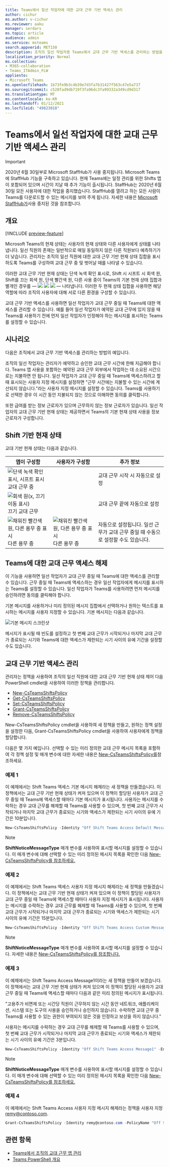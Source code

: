 ```yaml
---
title: Teams에서 일선 작업자에 대한 교대 근무 기반 액세스 관리
author: cichur
ms.author: v-cichur
ms.reviewer: aaku
manager: serdars
ms.topic: article
audience: admin
ms.service: msteams
search.appverid: MET150
description: 조직의 일선 작업자용 Teams에서 교대 근무 기반 액세스를 관리하는 방법을 배워야 합니다.
localization_priority: Normal
ms.collection:
- M365-collaboration
- Teams_ITAdmin_FLW
appliesto:
- Microsoft Teams
ms.openlocfilehash: 1b73fe9b3c4b39e7d3fa7b31427f563c47e5a737
ms.sourcegitcommit: c528fad9db719f3fa96dc3fa99332a349cd9d317
ms.translationtype: MT
ms.contentlocale: ko-KR
ms.lasthandoff: 01/12/2021
ms.locfileid: "49823018"
---
```

# <a name="manage-shift-based-access-for-firstline-workers-in-teams"></a>Teams에서 일선 작업자에 대한 교대 근무 기반 액세스 관리

> [!IMPORTANT]
> 2020년 6월 30일부로 Microsoft StaffHub가 사용 중지됩니다. Microsoft Teams에 StaffHub 기능을 구축하고 있습니다. 현재 Teams에는 일정 관리를 위한 Shifts 앱이 포함되어 있으며 시간이 지날 때 추가 기능이 출시됩니다. StaffHub는 2020년 6월 30일 모든 사용자에 대한 작업을 중지했습니다. StaffHub를 열려고 하는 모든 사람이 Teams를 다운로드할 수 있는 메시지를 보여 주게 됩니다. 자세한 내용은 [Microsoft StaffHub가](microsoft-staffhub-to-be-retired.md)사용 중지된 것을 참조합니다.  

## <a name="overview"></a>개요

[!INCLUDE [preview-feature](../../includes/preview-feature.md)]

Microsoft Teams의 현재 상태는 사용자의 현재 상태와 다른 사용자에게 상태를 나타냅니다. 일선 직원의 존재는 일반적으로 매일 동일하지 않은 다른 직원보다 예측하기가 더 낮습니다. 관리자는 조직의 일선 직원에 대한 교대 근무 기반 현재 상태 집합을 표시하도록 Teams를 구성하여 교대 근무 중 및 벗어날 때를 나타낼 수 있습니다.

이러한 교대 근무 기반 현재 상태는 단색 녹색 확인 표시로, Shift 시 시프트 시 회색 원, Shift를 끄는 회색 원, 단색 빨간색 원, 다른 사용 중이 Teams의 기본 현재 상태 집합과 별개인 경우를 &mdash; ![ ](../../media/flw-presence-on-shift.png)  ![ ](../../media/flw-presence-off-shift.png)  ![ ](../../media/flw-presence-busy.png)  &mdash; 나타냅니다. [](../../presence-admins.md) 이러한 두 현재 상태 집합을 사용하면 해당 역할에 따라 조직의 사용자에 대해 서로 다른 환경을 구성할 수 있습니다.

교대 근무 기반 액세스를 사용하면 일선 작업자가 교대 근무 중일 때 Teams에 대한 액세스를 관리할 수 있습니다. 예를 들어 일선 작업자가 예약된 교대 근무에 있지 않을 때 Teams를 사용하기 전에 먼저 일선 작업자가 인정해야 하는 메시지를 표시하는 Teams를 설정할 수 있습니다.  

## <a name="scenario"></a>시나리오

다음은 조직에서 교대 근무 기반 액세스를 관리하는 방법의 예입니다.

조직의 일선 작업자는 관리자가 예약하고 승인한 교대 근무 시간에 한해 지급해야 합니다. Teams 앱 사용을 포함하는 예약된 교대 근무 외부에서 작업하는 데 소요된 시간으로는 지불하면 안 됩니다. 일선 작업자가 교대 근무 중일 때 Teams에 액세스하려고 할 때 표시되는 사용자 지정 메시지를 설정하면 "근무 시간에는 지불할 수 있는 시간에 계산되지 않습니다."라는 사용자 지정 메시지를 설정할 수 있습니다. Teams를 사용하기로 선택한 경우  이 시간 동안 지불되지 않는 것으로 이해하면 동의를 클릭합니다.

또한 급여를 받는 정보 근로자가 있으며 근무하지 않는 정보 근로자가 있습니다. 일선 작업자의 교대 근무 기반 현재 상태는 제공하면서 Teams의 기본 현재 상태 사용을 정보 근로자가 구성합니다.

## <a name="shift-based-presence-states"></a>Shift 기반 현재 상태

교대 기반 현재 상태는 다음과 같습니다.

|앱이 구성함 |사용자가 구성함  |추가 정보  |
|---------|---------|---------|
|![단색 녹색 확인 표시, 시프트 표시](../../media/flw-presence-on-shift.png) 교대 근무 중     |         |교대 근무 시작 시 자동으로 설정         |
|![회색 원(x, 끄기 이동 표시)](../../media/flw-presence-off-shift.png) 끄기 교대 근무     |         |교대 근무 끝에 자동으로 설정         |
|![채워진 빨간색 원, 다른 용무 중 표시](../../media/flw-presence-busy.png) 다른 용무 중      | ![채워진 빨간색 원, 다른 용무 중 표시](../../media/flw-presence-busy.png) 다른 용무 중         |자동으로 설정됩니다. 일선 근무가 교대 근무 중일 때 수동으로 설정할 수도 있습니다.|

## <a name="off-shift-access-to-teams"></a>Teams에 대한 교대 근무 액세스 해제

이 기능을 사용하면 일선 작업자가 교대 근무 중일 때 Teams에 대한 액세스를 관리할 수 있습니다. 근무 중일 때 Teams에 액세스하는 경우 일선 작업자에게 메시지를 표시하는 Teams를 설정할 수 있습니다. 일선 작업자가  Teams를 사용하려면 먼저 메시지를 승인하려면 동의를 클릭해야 합니다.

기본 메시지를 사용하거나 미리 정의된 메시지 집합에서 선택하거나 원하는 텍스트를 표시하는 메시지를 사용자 지정할 수 있습니다. 기본 메시지는 다음과 같습니다.

![기본 메시지 스크린샷](../../media/shifts-presence-message.png)

메시지가 표시될 때 빈도를 설정하고 첫 번째 교대 근무가 시작되거나 마지막 교대 근무가 종료되는 시기와 Teams에 대한 액세스가 제한되는 시기 사이의 유예 기간을 설정할 수도 있습니다.

## <a name="manage-shift-based-access"></a>교대 근무 기반 액세스 관리

관리자는 정책을 사용하여 조직의 일선 직원에 대한 교대 근무 기반 현재 상태 제어 다음 PowerShell cmdlet을 사용하여 이러한 정책을 관리합니다.

- [New-CsTeamsShiftsPolicy](https://docs.microsoft.com/powershell/module/teams/new-csteamsshiftspolicy)
- [Get-CsTeamsShiftsPolicy](https://docs.microsoft.com/powershell/module/teams/get-csteamsshiftspolicy)
- [Set-CsTeamsShiftsPolicy](https://docs.microsoft.com/powershell/module/teams/set-csteamsshiftspolicy)
- [Grant-CsTeamsShiftsPolicy](https://docs.microsoft.com/powershell/module/teams/grant-csteamsshiftspolicy)
- [Remove-CsTeamsShiftsPolicy](https://docs.microsoft.com/powershell/module/teams/remove-csteamsshiftspolicy)

New-CsTeamsShiftsPolicy cmdlet을 사용하여 새 정책을 만들고, 원하는 정책 설정을 설정한 다음, Grant-CsTeamsShiftsPolicy cmdlet을 사용하여 사용자에게 정책을 할당합니다.

다음은 몇 가지 예입니다. 선택할 수 있는 미리 정의한 교대 근무 메시지 목록을 포함하여 각 정책 설정 및 매개 변수에 대한 자세한 내용은 [New-CsTeamsShiftsPolicy를](https://docs.microsoft.com/powershell/module/teams/new-csteamsshiftspolicy)참조하세요.

### <a name="example-1"></a>예제 1

이 예제에서는 Shift Teams 액세스 기본 메시지 해제라는 새 정책을 만들겠습니다. 이 정책에서는 교대 근무 기반 현재 상태가 켜져 있으며 이 정책이 할당된 사용자가 교대 근무 중일 때 Teams에 액세스할 때마다 기본 메시지가 표시됩니다. 사용자는 메시지를 수락하는 경우 교대 근무를 해제할 때 Teams를 사용할 수 있으며, 첫 번째 교대 근무가 시작되거나 마지막 교대 근무가 종료되는 시기와 액세스가 제한되는 시기 사이의 유예 기간은 10분입니다.  

```powershell
New-CsTeamsShiftsPolicy -Identity "Off Shift Teams Access Default Message" -EnableShiftPresence $true -ShiftNoticeFrequency always -ShiftNoticeMessageType DefaultMessage -AccessType UnrestrictedAccess_TeamsApp -AccessGracePeriodMinutes 10
```

> [!NOTE]
> **ShiftNoticeMessageType** 매개 변수를 사용하여 표시할 메시지를 설정할 수 있습니다. 이 매개 변수에 대해 선택할 수 있는 미리 정의된 메시지 목록을 확인한 다음 [New-CsTeamsShiftsPolicy를 참조하세요.](https://docs.microsoft.com/powershell/module/teams/new-csteamsshiftspolicy)

### <a name="example-2"></a>예제 2 

이 예제에서는 Shift Teams 액세스 사용자 지정 메시지 해제라는 새 정책을 만들겠습니다. 이 정책에서는 교대 근무 기반 현재 상태가 켜져 있으며 이 정책이 할당된 사용자가 교대 근무 중일 때 Teams에 액세스할 때마다 사용자 지정 메시지가 표시됩니다. 사용자는 메시지를 수락하는 경우 교대 근무를 해제할 때 Teams를 사용할 수 있으며, 첫 번째 교대 근무가 시작되거나 마지막 교대 근무가 종료되는 시기와 액세스가 제한되는 시기 사이의 유예 기간은 15분입니다.  

```powershell
New-CsTeamsShiftsPolicy -Identity "Off Shift Teams Access Custom Message" -EnableShiftPresence $true -ShiftNoticeFrequency always -ShiftNoticeMessageType CustomMessage -ShiftNoticeMessageCustom "Your time on Teams when on off shift won't count toward payable hours" -AccessType UnrestrictedAccess_TeamsApp -AccessGracePeriodMinutes 15
```

> [!NOTE]
> **ShiftNoticeMessageType** 매개 변수를 사용하여 표시할 메시지를 설정할 수 있습니다. 자세한 내용은 [New-CsTeamsShiftsPolicy를 참조합니다.](https://docs.microsoft.com/powershell/module/teams/new-csteamsshiftspolicy)

### <a name="example-3"></a>예제 3

이 예제에서는 Shift Teams Access Message1이라는 새 정책을 만들어 보겠습니다. 이 정책에서는 교대 근무 기반 현재 상태가 켜져 있으며 이 정책이 할당된 사용자가 교대 근무 중일 때 Teams에 액세스할 때마다 다음과 같은 미리 정의된 메시지가 표시됩니다.

  "고용주가 비면제 또는 시간당 직원이 근무하지 않는 시간 동안 네트워크, 애플리케이션, 시스템 또는 도구의 사용을 승인하거나 승인하지 않습니다. 수락하면 교대 근무 중 Teams를 사용할 수 있는 권한이 부여되지 않은 것을 인정하고 보상을 하지 않습니다." 

사용자는 메시지를 수락하는 경우 교대 근무를 해제할 때 Teams를 사용할 수 있으며, 첫 번째 교대 근무가 시작되거나 마지막 교대 근무가 종료되는 시기와 액세스가 제한되는 시기 사이의 유예 기간은 3분입니다.  

```powershell
New-CsTeamsShiftsPolicy -Identity "Off Shift Teams Access Message1" -EnableShiftPresence $true -ShiftNoticeFrequency always -ShiftNoticeMessageType Message1 -AccessType  UnrestrictedAccess_TeamsApp -AccessGracePeriodMinutes 3
```

> [!NOTE]
> **ShiftNoticeMessageType** 매개 변수를 사용하여 표시할 메시지를 설정할 수 있습니다. 이 매개 변수에 대해 선택할 수 있는 미리 정의된 메시지 목록을 확인한 다음 [New-CsTeamsShiftsPolicy를 참조하세요.](https://docs.microsoft.com/powershell/module/teams/new-csteamsshiftspolicy)

### <a name="example-4"></a>예제 4

이 예제에서는 Shift Teams Access 사용자 지정 메시지 해제라는 정책을 사용자 지정 remy@contoso.com.

```powershell
Grant-CsTeamsShiftsPolicy -Identity remy@contoso.com -PolicyName "Off Shift Teams Access Custom Message"
```

## <a name="related-topics"></a>관련 항목

- [Teams에서 조직의 교대 근무 앱 관리](manage-the-shifts-app-for-your-organization-in-teams.md)
- [Teams PowerShell 개요](../../teams-powershell-overview.md)
